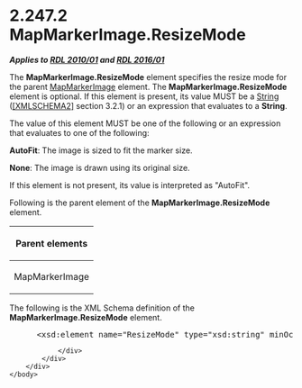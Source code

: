 <html dir="LTR" xmlns:mshelp="http://msdn.microsoft.com/mshelp" xmlns:ddue="http://ddue.schemas.microsoft.com/authoring/2003/5" xmlns:xlink="http://www.w3.org/1999/xlink" xmlns:tool="http://www.microsoft.com/tooltip">
    <head>
        <meta http-equiv="Content-Type" content="text/html; CHARSET=utf-8"></meta>
        <meta name="save" content="history"></meta>
        <title>2.247.2 MapMarkerImage.ResizeMode</title>
        <xml>
            <mshelp:toctitle title="2.247.2 MapMarkerImage.ResizeMode"></mshelp:toctitle>
            <mshelp:rltitle title="[MS-RDL]: MapMarkerImage.ResizeMode"></mshelp:rltitle>
            <mshelp:keyword index="A" term="d3997801-1f00-4f7a-8373-8ada915dd02d"></mshelp:keyword>
            <mshelp:attr name="DCSext.ContentType" value="open specification"></mshelp:attr>
            <mshelp:attr name="AssetID" value="d3997801-1f00-4f7a-8373-8ada915dd02d"></mshelp:attr>
            <mshelp:attr name="TopicType" value="kbRef"></mshelp:attr>
            <mshelp:attr name="DCSext.Title" value="[MS-RDL]: MapMarkerImage.ResizeMode" />
        </xml>
    </head>
    <body>
        <div id="header">
            <h1 class="heading">2.247.2 MapMarkerImage.ResizeMode</h1>
        </div>
        <div id="mainSection">
            <div id="mainBody">
                <div id="allHistory" class="saveHistory"></div>
                <div id="sectionSection0" class="section" name="collapseableSection">
                    

<p><b><i>Applies to </i></b><a href="3428e690-a348-4ec7-8a6a-8efb42d2cdee.htm"><b><i>RDL 2010/01</i></b></a><b><i>
and </i></b><a href="52ce3983-2bfc-4e72-9359-42aaf5fe4509.htm"><b><i>RDL 2016/01</i></b></a></p>

<p>The <b>MapMarkerImage.ResizeMode</b> element specifies the
resize mode for the parent <a href="d31b353a-74ed-40cb-9031-7c5cf39a3056.htm">MapMarkerImage</a>
element. The <b>MapMarkerImage.ResizeMode</b> element is optional. If this
element is present, its value MUST be a <a href="1ed81ef3-a683-45e3-aaad-bd2bbe71bc3d.htm">String</a> (<a href="https://go.microsoft.com/fwlink/?LinkId=90610">[XMLSCHEMA2]</a> section
3.2.1) or an expression that evaluates to a <b>String</b>.</p>

<p>The value of this element MUST be one of the following or an
expression that evaluates to one of the following:</p>

<p><b>AutoFit</b>: The image is sized to fit the marker
size.</p>

<p><b>None</b>: The image is drawn using its original
size.</p>

<p>If this element is not present, its value is interpreted as
&quot;AutoFit&quot;.</p>

<p>Following is the parent element of the <b>MapMarkerImage.ResizeMode</b>
element.</p>

<table>
 <thead>
  <tr>
   <th>
   <p>Parent elements</p>
   </th>
  </tr>
 </thead>
 <tr>
  <td>
  <p>MapMarkerImage</p>
  </td>
 </tr>
</table>

<p>The following is the XML Schema definition of the <b>MapMarkerImage.ResizeMode</b>
element.</p>

<dl>
<dd>
<div><pre> &lt;xsd:element name=&quot;ResizeMode&quot; type=&quot;xsd:string&quot; minOccurs=&quot;0&quot; /&gt;
</pre></div>
</dd></dl>


                </div>
            </div>
        </div>
    </body>
</html>